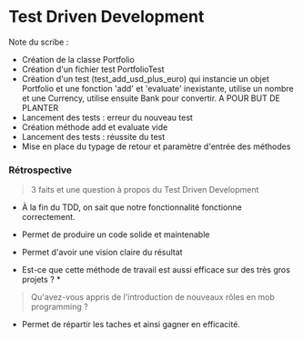 # Test Driven Development

Note du scribe :
- Création de la classe Portfolio
- Création d'un fichier test PortfolioTest
- Création d'un test (test_add_usd_plus_euro) qui instancie un objet Portfolio et une fonction 'add' et 'evaluate' inexistante, utilise un nombre et une Currency, utilise ensuite Bank pour convertir. A POUR BUT DE PLANTER
- Lancement des tests : erreur du nouveau test
- Création méthode add et evaluate vide
- Lancement des tests : réussite du test
- Mise en place du typage de retour et paramètre d'entrée des méthodes


### Rétrospective

> 3 faits et une question à propos du Test Driven Development
- À la fin du TDD, on sait que notre fonctionnalité fonctionne correctement.
- Permet de produire un code solide et maintenable 
- Permet d'avoir une vision claire du résultat

- Est-ce que cette méthode de travail est aussi efficace sur des très gros projets ? *

> Qu'avez-vous appris de l'introduction de nouveaux rôles en mob programming ?
- Permet de répartir les taches et ainsi gagner en efficacité. 